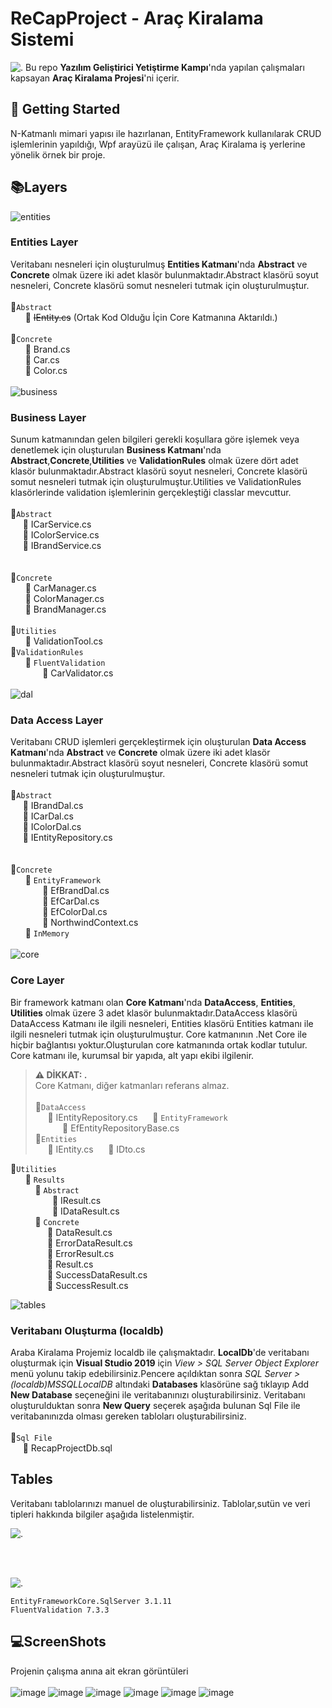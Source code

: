 # ReCapProject - Araç Kiralama Sistemi

![.](https://user-images.githubusercontent.com/77868230/107869922-c395d300-6ea4-11eb-9aab-12f9d5805555.png) 
Bu repo **Yazılım Geliştirici Yetiştirme Kampı**'nda yapılan çalışmaları kapsayan **Araç Kiralama Projesi**'ni içerir.
## :pushpin: Getting Started
N-Katmanlı mimari yapısı ile hazırlanan, EntityFramework kullanılarak CRUD işlemlerinin yapıldığı, Wpf arayüzü ile çalışan, Araç Kiralama iş yerlerine yönelik örnek bir proje.
## :books:Layers  
![entities](https://user-images.githubusercontent.com/77868230/107870096-c5609600-6ea6-11eb-82e6-8e797c8a3617.png)
### Entities Layer
Veritabanı nesneleri için oluşturulmuş **Entities Katmanı**'nda **Abstract** ve **Concrete** olmak üzere iki adet klasör bulunmaktadır.Abstract klasörü soyut nesneleri, Concrete klasörü somut nesneleri tutmak için oluşturulmuştur.  
<br>:file_folder:`Abstract`  
&nbsp;&nbsp;&nbsp;&nbsp;&nbsp;&nbsp;:page_facing_up: ~~IEntity.cs~~ (Ortak Kod Olduğu İçin Core Katmanına Aktarıldı.)
<br> <br> :file_folder:`Concrete`  
&nbsp;&nbsp;&nbsp;&nbsp;&nbsp;&nbsp;:page_facing_up: Brand.cs   <br />
&nbsp;&nbsp;&nbsp;&nbsp;&nbsp;&nbsp;:page_facing_up: Car.cs     <br />
&nbsp;&nbsp;&nbsp;&nbsp;&nbsp;&nbsp;:page_facing_up: Color.cs   <br />
<br>
![business](https://user-images.githubusercontent.com/77868230/107870095-c5609600-6ea6-11eb-901d-9e7c21c3b614.png)
###  Business Layer
Sunum katmanından gelen bilgileri gerekli koşullara göre işlemek veya denetlemek için oluşturulan **Business Katmanı**'nda **Abstract**,**Concrete**,**Utilities** ve **ValidationRules** olmak üzere dört adet klasör bulunmaktadır.Abstract klasörü soyut nesneleri, Concrete klasörü somut nesneleri tutmak için oluşturulmuştur.Utilities ve ValidationRules klasörlerinde validation işlemlerinin gerçekleştiği classlar mevcuttur.  
<br>:file_folder:`Abstract`  
&nbsp;&nbsp;&nbsp;&nbsp;&nbsp;:page_facing_up: ICarService.cs     <br />
&nbsp;&nbsp;&nbsp;&nbsp;&nbsp;:page_facing_up: IColorService.cs   <br />
&nbsp;&nbsp;&nbsp;&nbsp;&nbsp;:page_facing_up: IBrandService.cs   <br />
<br> <br> :file_folder:`Concrete`  
&nbsp;&nbsp;&nbsp;&nbsp;&nbsp;&nbsp;:page_facing_up: CarManager.cs       <br />
&nbsp;&nbsp;&nbsp;&nbsp;&nbsp;&nbsp;:page_facing_up: ColorManager.cs     <br />
&nbsp;&nbsp;&nbsp;&nbsp;&nbsp;&nbsp;:page_facing_up: BrandManager.cs     <br />
<br> :file_folder:`Utilities`  
&nbsp;&nbsp;&nbsp;&nbsp;&nbsp;&nbsp;:page_facing_up: ValidationTool.cs
<br> :file_folder:`ValidationRules`  
&nbsp;&nbsp;&nbsp;&nbsp;&nbsp;&nbsp;:file_folder: `FluentValidation`  
&nbsp;&nbsp;&nbsp;&nbsp;&nbsp;&nbsp;&nbsp;&nbsp;&nbsp;&nbsp;&nbsp;&nbsp;&nbsp;:page_facing_up: CarValidator.cs   
<br>
![dal](https://user-images.githubusercontent.com/77868230/107870097-c5f92c80-6ea6-11eb-90e2-4bbd7f36c561.png)
###  Data Access Layer
Veritabanı CRUD işlemleri gerçekleştirmek için oluşturulan **Data Access Katmanı**'nda **Abstract** ve **Concrete** olmak üzere iki adet klasör bulunmaktadır.Abstract klasörü soyut nesneleri, Concrete klasörü somut nesneleri tutmak için oluşturulmuştur.  
<br>:file_folder:`Abstract`  
&nbsp;&nbsp;&nbsp;&nbsp;&nbsp;:page_facing_up: IBrandDal.cs         <br />
&nbsp;&nbsp;&nbsp;&nbsp;&nbsp;:page_facing_up: ICarDal.cs           <br />
&nbsp;&nbsp;&nbsp;&nbsp;&nbsp;:page_facing_up: IColorDal.cs         <br />
&nbsp;&nbsp;&nbsp;&nbsp;&nbsp;:page_facing_up: IEntityRepository.cs <br />
<br> <br> :file_folder:`Concrete`  
&nbsp;&nbsp;&nbsp;&nbsp;&nbsp;&nbsp;:file_folder: `EntityFramework`    
&nbsp;&nbsp;&nbsp;&nbsp;&nbsp;&nbsp;&nbsp;&nbsp;&nbsp;&nbsp;&nbsp;&nbsp;&nbsp;:page_facing_up: EfBrandDal.cs        <br />
&nbsp;&nbsp;&nbsp;&nbsp;&nbsp;&nbsp;&nbsp;&nbsp;&nbsp;&nbsp;&nbsp;&nbsp;&nbsp;:page_facing_up: EfCarDal.cs          <br />
&nbsp;&nbsp;&nbsp;&nbsp;&nbsp;&nbsp;&nbsp;&nbsp;&nbsp;&nbsp;&nbsp;&nbsp;&nbsp;:page_facing_up: EfColorDal.cs        <br />
&nbsp;&nbsp;&nbsp;&nbsp;&nbsp;&nbsp;&nbsp;&nbsp;&nbsp;&nbsp;&nbsp;&nbsp;&nbsp;:page_facing_up: NorthwindContext.cs  <br />
&nbsp;&nbsp;&nbsp;&nbsp;&nbsp;&nbsp;:file_folder: `InMemory`    
<br>
![core](https://user-images.githubusercontent.com/77868230/107870091-c42f6900-6ea6-11eb-863e-63d30fa2128c.png)



###  Core Layer
Bir framework katmanı olan **Core Katmanı**'nda **DataAccess**, **Entities**, **Utilities** olmak üzere 3 adet klasör bulunmaktadır.DataAccess klasörü DataAccess Katmanı ile ilgili nesneleri, Entities klasörü Entities katmanı ile ilgili nesneleri tutmak için oluşturulmuştur. Core katmanının .Net Core ile hiçbir bağlantısı yoktur.Oluşturulan core katmanında ortak kodlar tutulur. Core katmanı ile, kurumsal bir yapıda, alt yapı ekibi ilgilenir.  
> **⚠ DİKKAT: .**  
> Core Katmanı, diğer katmanları referans almaz.
<br> <br> :file_folder:`DataAccess`  
&nbsp;&nbsp;&nbsp;&nbsp;&nbsp;:page_facing_up: IEntityRepository.cs
&nbsp;&nbsp;&nbsp;&nbsp;&nbsp;:file_folder: `EntityFramework`    
&nbsp;&nbsp;&nbsp;&nbsp;&nbsp;&nbsp;&nbsp;&nbsp;&nbsp;&nbsp;&nbsp;:page_facing_up: EfEntityRepositoryBase.cs
<br> :file_folder:`Entities`  
&nbsp;&nbsp;&nbsp;&nbsp;&nbsp;:page_facing_up: IEntity.cs
&nbsp;&nbsp;&nbsp;&nbsp;&nbsp;:page_facing_up: IDto.cs

:file_folder:`Utilities`  
&nbsp;&nbsp;&nbsp;&nbsp;&nbsp;&nbsp;:file_folder: `Results`  
&nbsp;&nbsp;&nbsp;&nbsp;&nbsp;&nbsp;&nbsp;&nbsp;&nbsp;&nbsp;:file_folder: `Abstract`  
&nbsp;&nbsp;&nbsp;&nbsp;&nbsp;&nbsp;&nbsp;&nbsp;&nbsp;&nbsp;&nbsp;&nbsp;&nbsp;&nbsp;&nbsp;&nbsp;&nbsp;:page_facing_up: IResult.cs <br />
&nbsp;&nbsp;&nbsp;&nbsp;&nbsp;&nbsp;&nbsp;&nbsp;&nbsp;&nbsp;&nbsp;&nbsp;&nbsp;&nbsp;&nbsp;&nbsp;&nbsp;:page_facing_up: IDataResult.cs  <br />
&nbsp;&nbsp;&nbsp;&nbsp;&nbsp;&nbsp;&nbsp;&nbsp;&nbsp;&nbsp;:file_folder: `Concrete`  
&nbsp;&nbsp;&nbsp;&nbsp;&nbsp;&nbsp;&nbsp;&nbsp;&nbsp;&nbsp;&nbsp;&nbsp;&nbsp;&nbsp;&nbsp;:page_facing_up: DataResult.cs <br />
&nbsp;&nbsp;&nbsp;&nbsp;&nbsp;&nbsp;&nbsp;&nbsp;&nbsp;&nbsp;&nbsp;&nbsp;&nbsp;&nbsp;&nbsp;:page_facing_up: ErrorDataResult.cs <br />
&nbsp;&nbsp;&nbsp;&nbsp;&nbsp;&nbsp;&nbsp;&nbsp;&nbsp;&nbsp;&nbsp;&nbsp;&nbsp;&nbsp;&nbsp;:page_facing_up: ErrorResult.cs <br />
&nbsp;&nbsp;&nbsp;&nbsp;&nbsp;&nbsp;&nbsp;&nbsp;&nbsp;&nbsp;&nbsp;&nbsp;&nbsp;&nbsp;&nbsp;:page_facing_up: Result.cs <br />
&nbsp;&nbsp;&nbsp;&nbsp;&nbsp;&nbsp;&nbsp;&nbsp;&nbsp;&nbsp;&nbsp;&nbsp;&nbsp;&nbsp;&nbsp;:page_facing_up: SuccessDataResult.cs <br />
&nbsp;&nbsp;&nbsp;&nbsp;&nbsp;&nbsp;&nbsp;&nbsp;&nbsp;&nbsp;&nbsp;&nbsp;&nbsp;&nbsp;&nbsp;:page_facing_up: SuccessResult.cs <br />

![tables](https://user-images.githubusercontent.com/77868230/107870093-c4c7ff80-6ea6-11eb-998a-6458f4feeacd.png)
### Veritabanı Oluşturma (localdb)
Araba Kiralama Projemiz localdb ile çalışmaktadır. **LocalDb**'de veritabanı oluşturmak için **Visual Studio 2019** için *View > SQL Server Object Explorer* menü yolunu takip edebilirsiniz.Pencere açıldıktan sonra *SQL Server > (localdb)MSSQLLocalDB* altındaki **Databases** klasörüne sağ tıklayıp Add **New Database** seçeneğini ile veritabanınızı oluşturabilirsiniz. Veritabanı oluşturulduktan sonra **New Query** seçerek aşağıda bulunan Sql File ile veritabanınızda olması gereken tabloları oluşturabilirsiniz.  
<br>
:file_folder:`Sql File`  
&nbsp;&nbsp;&nbsp;&nbsp;&nbsp;:page_facing_up: RecapProjectDb.sql
<br>
## Tables
Veritabanı tablolarınızı manuel de oluşturabilirsiniz. Tablolar,sutün ve veri tipleri hakkında bilgiler aşağıda listelenmiştir.   

![.](https://user-images.githubusercontent.com/77868230/107870677-7ec16a80-6eab-11eb-8f97-d8f367c49f0b.png)

<br><br>

![.](https://user-images.githubusercontent.com/77868230/107105506-d02c8280-6837-11eb-865f-b2f3b8f4e779.png)

```
EntityFrameworkCore.SqlServer 3.1.11
FluentValidation 7.3.3
```
## :computer:ScreenShots
Projenin çalışma anına ait ekran görüntüleri  <br> <br>
![image](https://user-images.githubusercontent.com/77868230/107650244-52310700-6c8f-11eb-8e11-5e974c97917c.png)
![image](https://user-images.githubusercontent.com/77868230/107650330-6c6ae500-6c8f-11eb-961d-96edc3c7184b.png)
![image](https://user-images.githubusercontent.com/77868230/107650393-80164b80-6c8f-11eb-98f2-d05a9d57617e.png)
![image](https://user-images.githubusercontent.com/77868230/107650452-8f959480-6c8f-11eb-945f-835c901b1e44.png)
![image](https://user-images.githubusercontent.com/77868230/107650516-9de3b080-6c8f-11eb-82b5-99ed1b097dab.png)
![image](https://user-images.githubusercontent.com/77868230/107650566-ad62f980-6c8f-11eb-9776-9b10432a06b7.png) 

